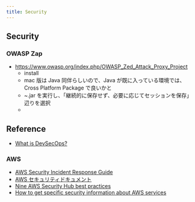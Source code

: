 ```yaml
---
title: Security
---
```


## Security

### OWASP Zap
* https://www.owasp.org/index.php/OWASP_Zed_Attack_Proxy_Project
    * install
    * mac 版は Java 同伴らしいので、Java が既に入っている環境では、Cross Platform Package で良いかと
    * ~.jar を実行し、「継続的に保存せず、必要に応じてセッションを保存」辺りを選択
    * 
    
## Reference
* [What is DevSecOps?](https://medium.com/@aditi.chaudhry92/what-is-devsecops-cb14cfd457b2)

### AWS
* [AWS Security Incident Response Guide](https://d1.awsstatic.com/whitepapers/aws_security_incident_response.pdf)
* [AWS セキュリティドキュメント](https://docs.aws.amazon.com/security/)
* [Nine AWS Security Hub best practices](https://aws.amazon.com/jp/blogs/security/nine-aws-security-hub-best-practices/)
* [How to get specific security information about AWS services](https://aws.amazon.com/jp/blogs/security/how-to-get-specific-security-information-about-aws-services/)
